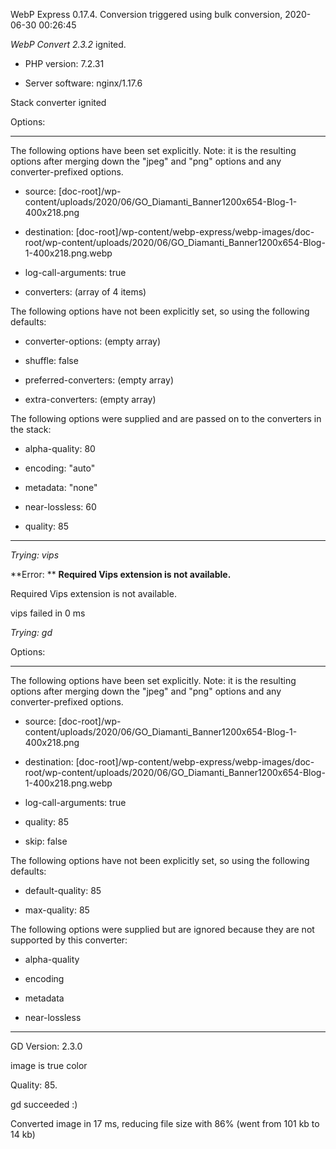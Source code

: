 WebP Express 0.17.4. Conversion triggered using bulk conversion, 2020-06-30 00:26:45

*WebP Convert 2.3.2*  ignited.
- PHP version: 7.2.31
- Server software: nginx/1.17.6

Stack converter ignited

Options:
------------
The following options have been set explicitly. Note: it is the resulting options after merging down the "jpeg" and "png" options and any converter-prefixed options.
- source: [doc-root]/wp-content/uploads/2020/06/GO_Diamanti_Banner1200x654-Blog-1-400x218.png
- destination: [doc-root]/wp-content/webp-express/webp-images/doc-root/wp-content/uploads/2020/06/GO_Diamanti_Banner1200x654-Blog-1-400x218.png.webp
- log-call-arguments: true
- converters: (array of 4 items)

The following options have not been explicitly set, so using the following defaults:
- converter-options: (empty array)
- shuffle: false
- preferred-converters: (empty array)
- extra-converters: (empty array)

The following options were supplied and are passed on to the converters in the stack:
- alpha-quality: 80
- encoding: "auto"
- metadata: "none"
- near-lossless: 60
- quality: 85
------------


*Trying: vips* 

**Error: ** **Required Vips extension is not available.** 
Required Vips extension is not available.
vips failed in 0 ms

*Trying: gd* 

Options:
------------
The following options have been set explicitly. Note: it is the resulting options after merging down the "jpeg" and "png" options and any converter-prefixed options.
- source: [doc-root]/wp-content/uploads/2020/06/GO_Diamanti_Banner1200x654-Blog-1-400x218.png
- destination: [doc-root]/wp-content/webp-express/webp-images/doc-root/wp-content/uploads/2020/06/GO_Diamanti_Banner1200x654-Blog-1-400x218.png.webp
- log-call-arguments: true
- quality: 85
- skip: false

The following options have not been explicitly set, so using the following defaults:
- default-quality: 85
- max-quality: 85

The following options were supplied but are ignored because they are not supported by this converter:
- alpha-quality
- encoding
- metadata
- near-lossless
------------

GD Version: 2.3.0
image is true color
Quality: 85. 
gd succeeded :)

Converted image in 17 ms, reducing file size with 86% (went from 101 kb to 14 kb)
